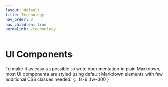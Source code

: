 ```yaml
---
layout: default
title: Technology
nav_order: 3
has_children: true
permalink: /technology
---
```


# UI Components

To make it as easy as possible to write documentation in plain Markdown, most UI components are styled using default Markdown elements with few additional CSS classes needed.
{: .fs-6 .fw-300 }
